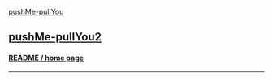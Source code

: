 <style>

#menu p { margin: 0 }

</style>


[pushMe-pullYou]( https://pushme-pullyou.github.io )

## [pushMe-pullYou2]( index.html )

#### [README / home page]( #README.md )


***

